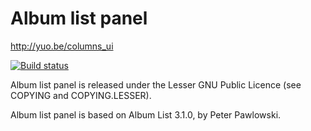 # Album list panel

http://yuo.be/columns_ui

[![Build status](https://github.com/reupen/album_list_panel/actions/workflows/build.yml/badge.svg)](https://github.com/reupen/album_list_panel/actions/workflows/build.yml?query=branch%3Amaster)

Album list panel is released under the Lesser GNU Public Licence (see COPYING
and COPYING.LESSER).

Album list panel is based on Album List 3.1.0, by Peter Pawlowski.
